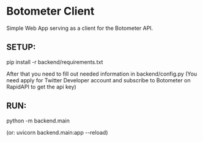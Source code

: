 # Botometer Client

Simple Web App serving as a client for the Botometer API.

## SETUP:
pip install -r backend/requirements.txt

After that you need to fill out needed information in backend/config.py
(You need apply for Twitter Developer account and subscribe to Botometer on RapidAPI to get the api key)

## RUN:
python -m backend.main

(or: uvicorn backend.main:app --reload)
